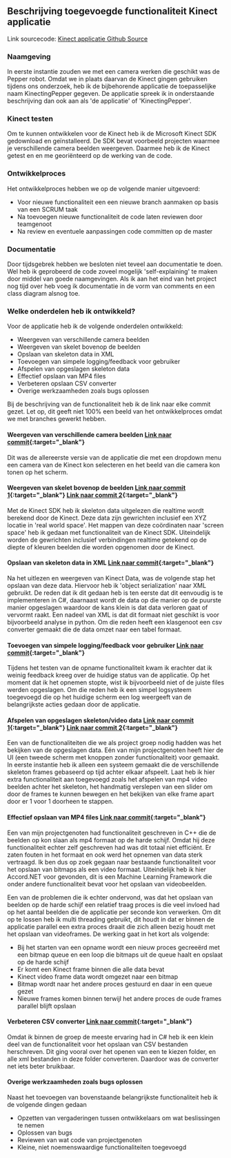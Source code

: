 ## Beschrijving toegevoegde functionaliteit Kinect applicatie

Link sourcecode: [Kinect applicatie Github Source](https://github.com/Hans2131/KinectingPepper)

### Naamgeving
In eerste instantie zouden we met een camera werken die geschikt was de Pepper robot. Omdat we in plaats daarvan de Kinect gingen gebruiken tijdens ons onderzoek, heb ik de bijbehorende applicatie de toepasselijke naam KinectingPepper gegeven. De applicatie spreek ik in onderstaande beschrijving dan ook aan als 'de applicatie' of 'KinectingPepper'.

### Kinect testen
Om te kunnen ontwikkelen voor de Kinect heb ik de Microsoft Kinect SDK gedownload en geïnstalleerd. De SDK bevat voorbeeld projecten waarmee je verschillende camera beelden weergeven. Daarmee heb ik de Kinect getest en en me georiënteerd op de werking van de code.

### Ontwikkelproces
Het ontwikkelproces hebben we op de volgende manier uitgevoerd:
- Voor nieuwe functionaliteit een een nieuwe branch aanmaken op basis van een SCRUM taak
- Na toevoegen nieuwe functionaliteit de code laten reviewen door teamgenoot
- Na review en eventuele aanpassingen code committen op de master

### Documentatie
Door tijdsgebrek hebben we besloten niet teveel aan documentatie te doen. Wel heb ik geprobeerd de code zoveel mogelijk 'self-explaining' te maken door middel van goede naamgevingen. Als ik aan het eind van het project nog tijd over heb voeg ik documentatie in de vorm van comments en een class diagram alsnog toe.

### Welke onderdelen heb ik ontwikkeld?
Voor de applicatie heb ik de volgende onderdelen ontwikkeld:
- Weergeven van verschillende camera beelden
- Weergeven van skelet bovenop de beelden
- Opslaan van skeleton data in XML
- Toevoegen van simpele logging/feedback voor gebruiker
- Afspelen van opgeslagen skeleton data
- Effectief opslaan van MP4 files
- Verbeteren opslaan CSV converter
- Overige werkzaamheden zoals bugs oplossen

Bij de beschrijving van de functionaliteit heb ik de link naar elke commit gezet. Let op, dit geeft niet 100% een beeld van het ontwikkelproces omdat we met branches gewerkt hebben.

#### Weergeven van verschillende camera beelden [Link naar commit](https://github.com/Hans2131/KinectingPepper/commit/f3f9319b950546b7e1e77b053c85ea98bf3b0ee0){:target="_blank"}
Dit was de allereerste versie van de applicatie die met een dropdown menu een camera van de Kinect kon selecteren en het beeld van die camera kon tonen op het scherm. 

#### Weergeven van skelet bovenop de beelden [Link naar commit 1](https://github.com/Hans2131/KinectingPepper/commit/d877be48e42caaaf4da88a495da431fb26e1eba7){:target="_blank"} [Link naar commit 2](https://github.com/Hans2131/KinectingPepper/commit/e8532c4aaf8a4953823de18d95bded609aaefdb7){:target="_blank"}
Met de Kinect SDK heb ik skeleton data uitgelezen die realtime wordt berekend door de Kinect. Deze data zijn gewrichten inclusief een XYZ locatie in 'real world space'. Het mappen van deze coördinaten naar 'screen space' heb ik gedaan met functionaliteit van de Kinect SDK. Uiteindelijk worden de gewrichten inclusief verbindingen realtime getekend op de diepte of kleuren beelden die worden opgenomen door de Kinect.

#### Opslaan van skeleton data in XML [Link naar commit](https://github.com/Hans2131/KinectingPepper/commit/e1e495c31fee9789dd847aa6c96fc41f8c96b65e){:target="_blank"}
Na het uitlezen en weergeven van Kinect Data, was de volgende stap het opslaan van deze data. Hiervoor heb ik 'object serialization' naar XML gebruikt. De reden dat ik dit gedaan heb is ten eerste dat dit eenvoudig is te implementeren in C#, daarnaast wordt de data op die manier op de puurste manier opgeslagen waardoor de kans klein is dat data verloren gaat of vervormt raakt. Een nadeel van XML is dat dit formaat niet geschikt is voor bijvoorbeeld analyse in python. Om die reden heeft een klasgenoot een csv converter gemaakt die de data omzet naar een tabel formaat.

#### Toevoegen van simpele logging/feedback voor gebruiker [Link naar commit](https://github.com/Hans2131/KinectingPepper/commit/79c6081c43e47e82d249e4f789d19b3b190f4926){:target="_blank"}
Tijdens het testen van de opname functionaliteit kwam ik erachter dat ik weinig feedback kreeg over de huidige status van de applicatie. Op het moment dat ik het opnemen stopte, wist ik bijvoorbeeld niet of de juiste files werden opgeslagen. Om die reden heb ik een simpel logsysteem toegevoegd die op het huidige scherm een log weergeeft van de belangrijkste acties gedaan door de applicatie.

#### Afspelen van opgeslagen skeleton/video data [Link naar commit 1](https://github.com/Hans2131/KinectingPepper/commit/14c2d45adc2d4e13d61e2b30609eec9b40580cd9){:target="_blank"} [Link naar commit 2](https://github.com/Hans2131/KinectingPepper/commit/0d2d2a06541cabdfd15b91388ea1b1a68d7d4127){:target="_blank"}
Een van de functionaliteiten die we als project groep nodig hadden was het bekijken van de opgeslagen data. Eén van mijn projectgenoten heeft hier de UI (een tweede scherm met knoppen zonder functionaliteit) voor gemaakt. In eerste instantie heb ik alleen een systeem gemaakt die de verschillende skeleton frames gebaseerd op tijd achter elkaar afspeelt. Laat heb ik hier extra functionaliteit aan toegevoegd zoals het afspelen van mp4 video beelden achter het skeleton, het handmatig verslepen van een slider om door de frames te kunnen bewegen en het bekijken van elke frame apart door er 1 voor 1 doorheen te stappen.

#### Effectief opslaan van MP4 files [Link naar commit](https://github.com/Hans2131/KinectingPepper/commit/0d2d2a06541cabdfd15b91388ea1b1a68d7d4127){:target="_blank"}
Een van mijn projectgenoten had functionaliteit geschreven in C++ die de beelden op kon slaan als mp4 formaat op de harde schijf. Omdat hij deze functionaliteit echter zelf geschreven had was dit totaal niet efficiënt. Er zaten fouten in het formaat en ook werd het opnemen van data sterk vertraagd. Ik ben dus op zoek gegaan naar bestaande functionaliteit voor het opslaan van bitmaps als een video formaat. Uiteindelijk heb ik hier Accord.NET voor gevonden, dit is een Machine Learning Framework die onder andere functionaliteit bevat voor het opslaan van videobeelden. 

Een van de problemen die ik echter ondervond, was dat het opslaan van beelden op de harde schijf een relatief traag proces is die veel invloed had op het aantal beelden die de applicatie per seconde kon verwerken. Om dit op te lossen heb ik multi threading gebruikt, dit houdt in dat er binnen de applicatie parallel een extra proces draait die zich alleen bezig houdt met het opslaan van videoframes. De werking gaat in het kort als volgende:
- Bij het starten van een opname wordt een nieuw proces gecreeërd met een bitmap queue en een loop die bitmaps uit de queue haalt en opslaat op de harde schijf
- Er komt een Kinect frame binnen die alle data bevat
- Kinect video frame data wordt omgezet naar een bitmap
- Bitmap wordt naar het andere proces gestuurd en daar in een queue gezet
- Nieuwe frames komen binnen terwijl het andere proces de oude frames parallel blijft opslaan

#### Verbeteren CSV converter [Link naar commit](https://github.com/Hans2131/KinectingPepper/commit/e7828eaaabcac984fe3d9cb215caaeeed6471372){:target="_blank"}
Omdat ik binnen de groep de meeste ervaring had in C# heb ik een klein deel van de functionaliteit voor het opslaan van CSV bestanden herschreven. Dit ging vooral over het openen van een te kiezen folder, en alle xml bestanden in deze folder converteren. Daardoor was de converter net iets beter bruikbaar.

#### Overige werkzaamheden zoals bugs oplossen
Naast het toevoegen van bovenstaande belangrijkste functionaliteit heb ik de volgende dingen gedaan
- Opzetten van vergaderingen tussen ontwikkelaars om wat beslissingen te nemen
- Oplossen van bugs
- Reviewen van wat code van projectgenoten
- Kleine, niet noemenswaardige functionaliteiten toegevoegd

